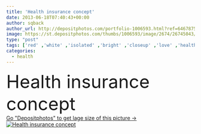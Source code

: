 ```yaml
---
title: 'Health insurance concept'
date: 2013-06-18T07:40:43+00:00
author: sqback
author_url: http://depositphotos.com/portfolio-1006593.html?ref=64678756
image: https://st.depositphotos.com/thumbs/1006593/image/2674/26745043/api_thumb_450.jpg?forcejpeg=true
type: "post"
tags: ['red' ,'white' ,'isolated' ,'bright' ,'closeup' ,'love' ,'health' ,'life' ,'medicine' ,'healthcare' ,'male' ,'medical' ,'care' ,'hands' ,'hand' ,'concept' ,'Cardiology' ,'doctor' ,'heart' ,'hospital' ,'fingers' ,'finger' ,'cover' ,'help' ,'safety' ,'security' ,'protect' ,'covered' ,'trust' ,'conceptual' ,'covering' ,'loving' ,'insurance' ,'defend' ,'defense' ,'diagnose' ,'palms' ,'shelter' ,'save' ,'clinic' ,'casserole' ,'a' ,'protecting' ,'safeguard' ,'assurance' ,'and' ,'coverage' ,'de' ,'cardiologist' ,'specialist' ]
categories: 
  - health
---
```

<div aling="center">
            <font size="60"> Health insurance concept</font>   
</div>
<div>
    <a href='https://depositphotos.com/26745043/stock-photo-health-insurance-concept.html?ref=64678756' target=_blank > Go "Depositphotos" to get lage size of this picture ->
        <img href='https://depositphotos.com/26745043/stock-photo-health-insurance-concept.html?ref=64678756' src='https://st.depositphotos.com/1006593/2674/i/950/depositphotos_26745043-stock-photo-health-insurance-concept.jpg?forcejpeg=true' alt='Health insurance concept' >
    </a>
</div>
